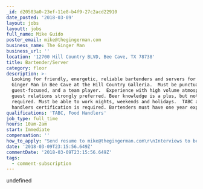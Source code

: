 ```yaml
---
_id: d20503a0-23ef-11e8-b4f9-27c2acd22910
date_posted: '2018-03-09'
layout: jobs
layoutt: jobs
full_name: Mike Guido
poster_email: mike@thegingerman.com
business_name: The Ginger Man
business_url: ''
location: '12700 Hill Country BLVD, Bee Cave, TX 78738'
title: Bartender/Server
category: floor
description: >-
  Looking for friendly, energetic, reliable bartenders and servers for The
  Ginger Man in Bee Cave at the Hill Country Galleria.  Must be punctual,
  guest-focused, and a team player.  Experience with high volume atmosphere and
  guest relations strongly preferred. Beer knowledge is a plus, but not
  required. Must be able to work nights, weekends and holidays.  TABC and food
  handlers certification is required. Bartenders must have one year experience.
qualifications: 'TABC, Food Handlers'
job_type: full_time
hours: 10am-2am
start: Immediate
compensation: ''
how_to_apply: "Send resume to mike@thegingerman.com\r\nInterviews to be held March 19th and 20th and by appointment"
date: '2018-03-09T23:15:56.649Z'
commentDate: '2018-03-09T23:15:56.649Z'
tags:
  - comment-subscription
---
```

undefined
